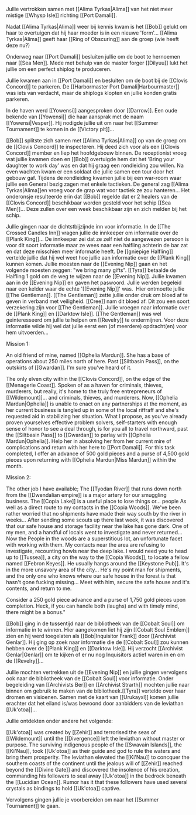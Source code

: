 Jullie vertrokken samen met [[Alima Tyrkas|Alima]] van het niet meer mistige [[Whysp Isle]] richting [[Port Damali]]. 

Nadat [[Alima Tyrkas|Alima]] weer bij kennis kwam is het [[Bob]] gelukt om haar te overtuigen dat hij haar moeder is in een nieuwe 'form'… [[Alima Tyrkas|Alima]] geeft haar [[Ring of Obscuring]] aan de groep (wie heeft deze nu?) 

Onderweg naar [[Port Damali]] besluiten jullie om de boot te hernoemen naar [[Sea Men]]. Mede met behulp van de master forger [[Dilyuu]] lukt het jullie om een perfect shiplog te produceren.  

Jullie kwamen aan in [[Port Damali]] en besluiten om de boot bij de [[Clovis Concord]] te parkeren. De [[Harbormaster Port Damali|Harbourmaster]] was iets van verdacht, maar de shiplogs klopten en jullie konden gratis parkeren. 

In de haven werd [[Yowensi]] aangesproken door [[Darrow]]. Een oude bekende van [[Yowensi]] die haar aansprak met de naam [[Yowensi|Vesper]]. Hij nodigde jullie uit om naar het [[Summer Tournament]] te komen in de [[Victory pit]]... 

[[Bob]] splitste zich samen met [[Alima Tyrkas|Alima]] op van de groep om de [[Clovis Concord]] te inspecteren. Hij deed zich voor als een [[Clovis Concord]] member en liep het hoofdgebouw binnen. De receptionist vroeg wat jullie kwamen doen en [[Bob]] overtuigde hem dat het 'Bring your daughter to work day' was en dat hij graag een rondleiding zou willen. Na even wachten kwam er een soldaat die jullie samen een tour door het gebouw gaf. Tijdens de rondleiding kwamen jullie bij een war-room waar jullie een General bezig zagen met enkele tactieken. De general zag [[Alima Tyrkas|Alima]]en vroeg voor de grap wat voor tactiek ze zou hanteren... Het onderonsje resulteerde erin dat [[Bob]] regelde dat er 2 healers van de [[Clovis Concord]] beschikbaar worden gesteld voor het schip [[Sea Men]]... Deze zullen over een week beschikbaar zijn en zich melden bij het schip. 

Jullie gingen naar de dichtstbijzijnde inn voor informatie. In de [[The Crossed Candles Inn]] vragen jullie de innkeeper om informatie over de [[Plank King]]... De innkeeper zei dat ze zelf niet de aangewezen persoon is voor dit soort informatie maar ze wees naar een halfling achterin de bar zat en dat deze misschien meer informatie heeft. De [[gniepige Halfling]] vertelde jullie dat hij wel weet hoe jullie aan informatie over de [[Plank King]] kunnen komen. Jullie moesten naar de [[Evening Nip]] gaan en het volgende moesten zeggen: "we bring many gifts". [[Tyra]] betaalde de Halfling 1 gold om de weg te wijzen naar de [[Evening Nip]]. Jullie kwamen aan in de [[Evening Nip]] en gaven het paswoord. Jullie werden begeleid naar een kelder waar de echte '[[Evening Nip]]' was.  Hier ontmoette jullie [[The Gentleman]]. [[The Gentleman]] zette jullie onder druk om bloed af te geven in verband met veiligheid. [[Cree]] nam dit bloed af. Dit zou een soort verzekering zijn voor [[The Gentleman]]. Jullie vroegen naar informatie over de [[Plank King]] en [[Darktow Isle]]. [[The Gentleman]] was wel geinteresseerd om jullie te helpen om [[Revelry]] te ondermijnen. Voor deze informatie wilde hij wel dat jullie eerst een (of meerdere) opdracht(en) voor hem uitvoerden... 

Mission 1: 

An old friend of mine, named [[Ophelia Mardun]]. She has a base of operations about 250 miles north of here. Past [[Siltbasin Pass]], on the outskirts of [[Gwardan]]. I'm sure you've heard of it. 

The only elven city within the [[Clovis Concord]], on the edge of the [[Menagerie Coast]]. Spoken of as a haven for criminals, thieves, murderers, but really, it's home to the truly free entrepreneurs of [[Wildemount]]... and criminals, thieves, and murderers. Now, [[Ophelia Mardun|Ophelia]]
is unable to enact on any partnerships at the moment, as her current business is tangled up in some of the local riffraff and she's requested aid in stabilizing her situation. What I propose, as you've already proven yourselves effective problem solvers, self-starters with enough sense of honor to see a deal through, is for you all to travel northward, past the [[Siltbasin Pass]] to [[Gwardan]] to parlay with [[Ophelia Mardun|Ophelia]]. Help her in absolving her from her current mire of complications and return with her here to [[Port Damali]]. For this task completed, I offer an advance of 500 gold pieces and a purse of 4,500 gold pieces upon returning with [[Ophelia Mardun|Miss Mardun]] within the month.  

Mission 2: 

The other job I have available; The [[Tyodan River]] that runs down north from the [[Dwendalian empire]] is a major artery for our smuggling business. The [[Copia Lake]] is a useful place to lose things or... people As well as a direct route to my contacts in the [[Copia Woods]]. We've been rather worried that no shipments have made their way south by the river in weeks… After sending some scouts up there last week, it was discovered that our safe house and storage facility near the lake has gone dark. One of my men, and a handful of locals went to investigate and never returned… Now the People in the woods are a superstitious lot, an unfortunate facet with working with them. My contacts near the area are refusing to investigate, recounting howls near the deep lake. I would need you to head up to [[Tussea]], a city on the way to the [[Copia Woods]], to locate a fellow named [[Febron Keyes]]. He usually hangs around the [[Keystone Pub]]. It's in the more unsavory area of the city… He's my point man for shipments, and the only one who knows where our safe house in the forest is that hasn't gone fucking missing… Meet with him, secure the safe house and it's contents, and return to me.  

Consider a 250 gold piece advance and a purse of 1,750 gold pieces upon completion. Heck, if you can handle both (laughs) and with timely mind, there might be a bonus." 

[[Bob]] ging in de tussentijd naar de bibliotheek van de [[Cobalt Soul]] om informatie in te winnen. Hier aangekomen liet hij zijn [[Cobalt Soul Emblem]] zien en hij werd toegelaten als [[Bob|Inquisitor Frank]] door [[Archivist Genlar]]. Hij ging op zoek naar informatie die de [[Cobalt Soul]] zou kunnen hebben over de [[Plank King]] en [[Darktow Isle]]. Hij verzocht [[Archivist Genlar|Genlar]] om te kijken of er nu nog Inquisitors actief waren in en om de [[Revelry]]... 

Jullie mochten vertrekken uit de [[Evening Nip]] en jullie gingen vervolgens ook naar de bibliotheek van de [[Cobalt Soul]] voor informatie. Onder begeleiding van [[Archivists Ber]] en [[Archivist Strarth]] mochten jullie naar binnen om gebruik te maken van de bibliotheek.[[Tyra]] vertelde over haar dromen en visioenen. Samen met de kaart van [[Urukayxl]] komen jullie erachter dat het eiland is/was bewoond door aanbidders van de leviathan [[Uk'otoa]]... 

Jullie ontdekten onder andere het volgende:  

[[Uk'otoa]] was created by [[Zehir]] and terrorised the seas of [[Wildemount]] until the [[Divergence]] left the leviathan without master or purpose. The surviving indigenous people of the [[Swavain Islands]], the [[Ki'Nau]], took [[Uk'otoa]] as their guide and god to rule the waters and bring them prosperity. The leviathan elevated the [[Ki'Nau]] to concquer the southern coasts of the continent until the jealous will of [[Zehir]] reached beyond the [[Divine Gate]] and discovered the insolence of his creation, commanding his followers to seal away [[Uk'otoa]] in the bedrock beneath the [[Lucidian Ocean]]. Rumor has it that these followers have used several crystals as bindings to hold [[Uk'otoa]] captive. 

Vervolgens gingen jullie je voorbereiden om naar het [[Summer Tournament]] te gaan.





